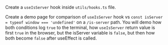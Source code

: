 Create a `useIsServer` hook inside `utils/hooks.ts` file.

Create a demo page for comparison of `useIsServer` hook vs `const isServer = typeof window === 'undefined'` on a `/is-server` path. You will demo how both conditions log `true` to the terminal, how `useIsServer` return value is first `true` in the browser, but the isServer variable is `false`, but then how both become `false` after useEffect is called.
